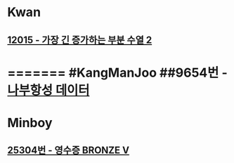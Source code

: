 
# Kwan
## [12015 - 가장 긴 증가하는 부분 수열 2](https://www.acmicpc.net/problem/12015)
=======
#KangManJoo
##9654번 - [나부항성 데이터](https://www.acmicpc.net/problem/9654)
=======
# Minboy
## [25304번 - 영수증 BRONZE V](https://www.acmicpc.net/problem/25304)
